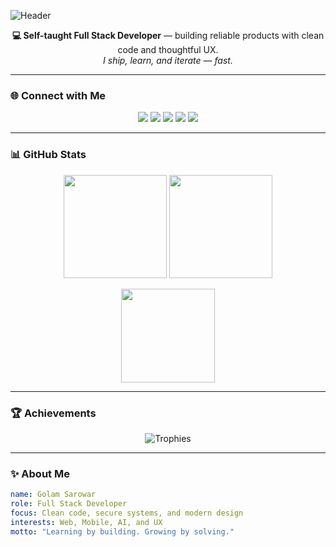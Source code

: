 <!-- Header -->
![Header](https://capsule-render.vercel.app/api?type=waving&color=0:4F46E5,100:9333EA&height=160&section=header&text=Golam%20Sarowar&fontAlign=50&fontAlignY=40&desc=Full%20Stack%20Developer&descAlign=50&descAlignY=65&fontColor=FFFFFF)

<p align="center">
  <strong>💻 Self-taught Full Stack Developer</strong> — building reliable products with clean code and thoughtful UX.<br/>
  <em>I ship, learn, and iterate — fast.</em>
</p>

---

### 🌐 Connect with Me
<p align="center">
  <a href="mailto:golam@example.com"><img src="https://img.shields.io/badge/Email-EA4335?style=flat&logo=gmail&logoColor=white" /></a>
  <a href="https://linkedin.com/in/iamgolam"><img src="https://img.shields.io/badge/LinkedIn-0A66C2?style=flat&logo=linkedin&logoColor=white" /></a>
  <a href="https://github.com/iamgolam"><img src="https://img.shields.io/badge/GitHub-181717?style=flat&logo=github&logoColor=white" /></a>
  <a href="https://x.com/iamgolam"><img src="https://img.shields.io/badge/X-000000?style=flat&logo=x&logoColor=white" /></a>
  <a href="https://facebook.com/iamgolam"><img src="https://img.shields.io/badge/Facebook-1877F2?style=flat&logo=facebook&logoColor=white" /></a>
</p>

---

### 📊 GitHub Stats
<p align="center">
  <img src="https://github-readme-stats-git-main-rstaa-rickstaa.vercel.app/api?username=iamgolam&show_icons=true&theme=tokyonight&hide_border=true&include_all_commits=true&count_private=true&disable_animations=true" height="165" />
  <img src="https://streak-stats.demolab.com?user=iamgolam&theme=tokyonight&hide_border=true&date_format=j%20M%5B%20Y%5D" height="165" />
</p>

<p align="center">
  <img src="https://github-readme-stats-git-main-rstaa-rickstaa.vercel.app/api/top-langs/?username=iamgolam&layout=compact&theme=tokyonight&hide_border=true" height="150"/>
</p>

---

### 🏆 Achievements
<p align="center">
  <img src="https://github-profile-trophy.vercel.app/?username=iamgolam&theme=tokyonight&no-frame=true&margin-w=6&column=4" alt="Trophies"/>
</p>

---

### ✨ About Me
```yaml
name: Golam Sarowar
role: Full Stack Developer
focus: Clean code, secure systems, and modern design
interests: Web, Mobile, AI, and UX
motto: "Learning by building. Growing by solving."
